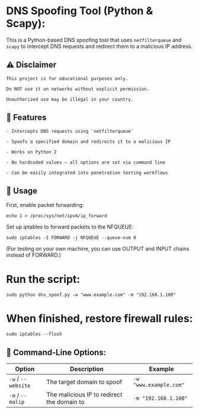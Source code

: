# DNS Spoofing Tool (Python & Scapy):

This is a Python-based DNS spoofing tool that uses `netfilterqueue` and `scapy` to intercept DNS requests and redirect them to a malicious IP address.  

## ⚠ Disclaimer

    This project is for educational purposes only.  

    Do NOT use it on networks without explicit permission.  

    Unauthorized use may be illegal in your country.

## 📌 Features

    - Intercepts DNS requests using `netfilterqueue`

    - Spoofs a specified domain and redirects it to a malicious IP

    - Works on Python 2

    - No hardcoded values — all options are set via command line

    - Can be easily integrated into penetration testing workflows

## 🚀 Usage

First, enable packet forwarding:

    echo 1 > /proc/sys/net/ipv4/ip_forward

Set up iptables to forward packets to the NFQUEUE:

    sudo iptables -I FORWARD -j NFQUEUE --queue-num 0    

(For testing on your own machine, you can use OUTPUT and INPUT chains instead of FORWARD.)

# Run the script:

    sudo python dns_spoof.py -w "www.example.com" -m "192.168.1.100"

# When finished, restore firewall rules:

    sudo iptables --flush    

## 📂 Command-Line Options:

| Option             | Description                                | Example                |
| ------------------ | ------------------------------------------ | ---------------------- |
| `-w` / `--website` | The target domain to spoof                 | `-w "www.example.com"` |
| `-m` / `--malip`   | The malicious IP to redirect the domain to | `-m "192.168.1.100"`   |
